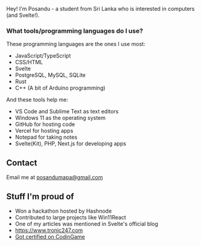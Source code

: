 Hey! I'm Posandu - a student from Sri Lanka who is interested in computers (and Svelte!).

### What tools/programming languages do I use?

These programming languages are the ones I use most:

- JavaScript/TypeScript 
- CSS/HTML
- Svelte
- PostgreSQL, MySQL, SQLite
- Rust
- C++ (A bit of Arduino programming)

And these tools help me:

- VS Code and Sublime Text as text editors
- Windows 11 as the operating system
- GitHub for hosting code
- Vercel for hosting apps
- Notepad for taking notes
- Svelte(Kit), PHP, Next.js for developing apps

## Contact

Email me at posandumapa@gmail.com

## Stuff I'm proud of

- Won a hackathon hosted by Hashnode
- Contributed to large projects like Win11React
- One of my articles was mentioned in Svelte's official blog
- https://www.tronic247.com
- [Got certified on CodinGame](https://www.codingame.com/certification/UuE-yYkOPsUD3F6aCWZ5ZA)
